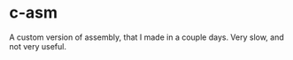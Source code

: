 # c-asm
A custom version of assembly, that I made in a couple days. Very slow, and not very useful.
